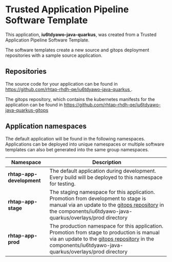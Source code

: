 # Trusted Application Pipeline Software Template

This application, **iu6tdyawo-java-quarkus**, was created from a Trusted Application Pipeline Software Template.

The software templates create a new source and gitops deployment repositories with a sample source application. 

## Repositories

The source code for your application can be found in [https://github.com/rhtap-rhdh-qe/iu6tdyawo-java-quarkus ](https://github.com/rhtap-rhdh-qe/iu6tdyawo-java-quarkus ).
 
The gitops repository, which contains the kubernetes manifests for the application can be found in 
[https://github.com/rhtap-rhdh-qe/iu6tdyawo-java-quarkus-gitops ](https://github.com/rhtap-rhdh-qe/iu6tdyawo-java-quarkus-gitops ) 

## Application namespaces 

The default application will be found in the following namespaces. Applications can be deployed into unique namespaces or multiple software templates can also bet generated into the same group namespaces.  

|  Namespace   |  Description   |  
| -------- | -------- |   
| **rhtap-app-development** | The default application during development. Every build will be deployed to this namespace for testing. | 
| **rhtap-app-stage** | The staging namespace for this application. Promotion from development to stage is manual via an update to the [gitops repository](https://github.com/rhtap-rhdh-qe/iu6tdyawo-java-quarkus-gitops ) in the components/iu6tdyawo-java-quarkus/overlays/prod directory |  
| **rhtap-app-prod** | The production namespace for this application. Promotion from stage to production is manual via an update to the [gitops repository](https://github.com/rhtap-rhdh-qe/iu6tdyawo-java-quarkus-gitops ) in the components/iu6tdyawo-java-quarkus/overlays/prod directory | 